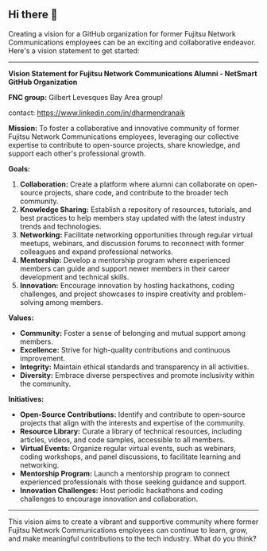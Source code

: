 ## Hi there 👋

<!--

**Here are some ideas to get you started:**

🙋‍♀️ A short introduction - what is your organization all about?
🌈 Contribution guidelines - how can the community get involved?
👩‍💻 Useful resources - where can the community find your docs? Is there anything else the community should know?
🍿 Fun facts - what does your team eat for breakfast?
🧙 Remember, you can do mighty things with the power of [Markdown](https://docs.github.com/github/writing-on-github/getting-started-with-writing-and-formatting-on-github/basic-writing-and-formatting-syntax)
-->
Creating a vision for a GitHub organization for former Fujitsu Network Communications employees can be an exciting and collaborative endeavor. Here's a vision statement to get started:

---

**Vision Statement for Fujitsu Network Communications Alumni - NetSmart GitHub Organization**

**FNC group:** Gilbert Levesques Bay Area group!

contact: https://www.linkedin.com/in/dharmendranaik 

**Mission:** To foster a collaborative and innovative community of former Fujitsu Network Communications employees, leveraging our collective expertise to contribute to open-source projects, share knowledge, and support each other's professional growth.

**Goals:**
1. **Collaboration:** Create a platform where alumni can collaborate on open-source projects, share code, and contribute to the broader tech community.
2. **Knowledge Sharing:** Establish a repository of resources, tutorials, and best practices to help members stay updated with the latest industry trends and technologies.
3. **Networking:** Facilitate networking opportunities through regular virtual meetups, webinars, and discussion forums to reconnect with former colleagues and expand professional networks.
4. **Mentorship:** Develop a mentorship program where experienced members can guide and support newer members in their career development and technical skills.
5. **Innovation:** Encourage innovation by hosting hackathons, coding challenges, and project showcases to inspire creativity and problem-solving among members.

**Values:**
- **Community:** Foster a sense of belonging and mutual support among members.
- **Excellence:** Strive for high-quality contributions and continuous improvement.
- **Integrity:** Maintain ethical standards and transparency in all activities.
- **Diversity:** Embrace diverse perspectives and promote inclusivity within the community.

**Initiatives:**
- **Open-Source Contributions:** Identify and contribute to open-source projects that align with the interests and expertise of the community.
- **Resource Library:** Curate a library of technical resources, including articles, videos, and code samples, accessible to all members.
- **Virtual Events:** Organize regular virtual events, such as webinars, coding workshops, and panel discussions, to facilitate learning and networking.
- **Mentorship Program:** Launch a mentorship program to connect experienced professionals with those seeking guidance and support.
- **Innovation Challenges:** Host periodic hackathons and coding challenges to encourage innovation and collaboration.

---

This vision aims to create a vibrant and supportive community where former Fujitsu Network Communications employees can continue to learn, grow, and make meaningful contributions to the tech industry. What do you think?
